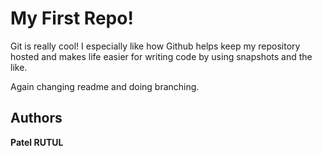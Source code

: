 # My First Repo!

Git is really cool! I especially like how Github helps keep my
repository hosted and makes life easier for writing code by using
snapshots and the like. 


Again changing readme and doing branching.
## Authors

__Patel RUTUL__
